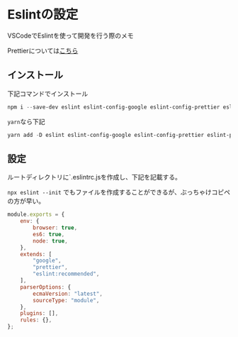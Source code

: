 # Eslintの設定

VSCodeでEslintを使って開発を行う際のメモ

Prettierについては[こちら](/JavaScript/Prettier/)

## インストール

下記コマンドでインストール

```powershell
npm i --save-dev eslint eslint-config-google eslint-config-prettier eslint-plugin-prettier
```

`yarn`なら下記

```powershell
yarn add -D eslint eslint-config-google eslint-config-prettier eslint-plugin-prettier
```

## 設定

ルートディレクトリに`.eslintrc.jsを作成し、下記を記載する。

`npx eslint --init` でもファイルを作成することができるが、ぶっちゃけコピペの方が早い。

```javascript
module.exports = {
    env: {
        browser: true,
        es6: true,
        node: true,
    },
    extends: [
        "google",
        "prettier",
        "eslint:recommended",
    ],
    parserOptions: {
        ecmaVersion: "latest",
        sourceType: "module",
    },
    plugins: [],
    rules: {},
};

```
